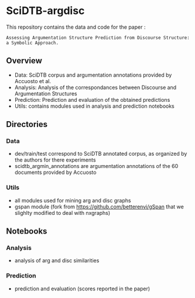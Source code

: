 # SciDTB-argdisc

This repository contains the data and code for the paper : 

```
Assessing Argumentation Structure Prediction from Discourse Structure: a Symbolic Approach.
```

## Overview

- Data: SciDTB corpus and argumentation annotations provided by Accuosto et al. 
- Analysis: Analysis of the correspondances between Discourse and Argumentation Structures
- Prediction: Prediction and evaluation of the obtained predictions
- Utils: contains modules used in analysis and prediction notebooks

## Directories

### Data

- dev/train/test correspond to SciDTB annotated corpus, as organized by the authors for there experiments
- scidtb_argmin_annotations are argumentation annotations of the 60 documents provided by Accuosto

### Utils

- all modules used for mining arg and disc graphs
- gspan module (fork from https://github.com/betterenvi/gSpan that we slighlty modified to deal with nxgraphs)

## Notebooks

### Analysis

- analysis of arg and disc similarities 

### Prediction

- prediction and evaluation (scores reported in the paper)

